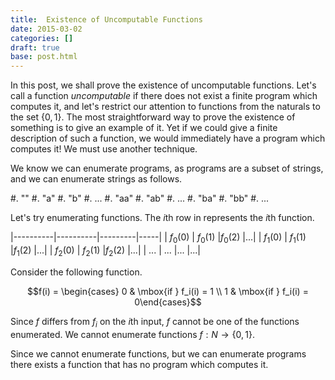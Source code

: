 ```yaml
---
title:  Existence of Uncomputable Functions
date: 2015-03-02
categories: []
draft: true
base: post.html
---
```


In this post, we shall prove the existence of uncomputable functions.
Let's call a function *uncomputable* if there does not exist a finite program
which computes it, and let's restrict our attention to functions from the naturals to the set $\{0, 1\}$.
The most straightforward way to prove the existence of
something is to give an example of it. Yet if we could give a finite description
of such a function, we would immediately have a program which computes it!
We must use another technique.

We know we can enumerate
programs, as programs are a subset of strings, and we can enumerate strings as follows.

#. ""
#. "a"
#. "b"
#. $...$
#. "aa"
#. "ab"
#. $...$
#. "ba"
#. "bb"
#. $...$

Let's try enumerating functions. The $i$th row in represents the $i$th function.

|----------|----------|---------|-----|
| $f_0(0)$ | $f_0(1)$ |$f_0(2)$ |$...$|
| $f_1(0)$ | $f_1(1)$ |$f_1(2)$ |$...$|
| $f_2(0)$ | $f_2(1)$ |$f_2(2)$ |$...$|
| $...$    | $...$    |$...$    |$...$|

Consider the following function.

$$f(i) = \begin{cases} 0 & \mbox{if } f_i(i) = 1 \\ 1 & \mbox{if } f_i(i) = 0\end{cases}$$

Since $f$ differs from $f_i$ on the $i$th input, $f$ cannot be one of the functions enumerated.
We cannot enumerate functions $f : N \rightarrow \{0, 1\}$.

Since we cannot enumerate functions, but we can enumerate programs there exists a function
that has no program which computes it.
